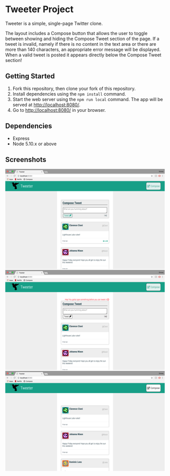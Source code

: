 # Tweeter Project

Tweeter is a simple, single-page Twitter clone.

The layout includes a Compose button that allows the user to toggle between showing and hiding the Compose Tweet section of the page. If a tweet is invalid, namely if there is no content in the text area or there are more than 140 characters, an appropriate error message will be displayed. When a valid tweet is posted it appears directly below the Compose Tweet section!

## Getting Started

1. Fork this repository, then clone your fork of this repository.
2. Install dependencies using the `npm install` command.
3. Start the web server using the `npm run local` command. The app will be served at <http://localhost:8080/>.
4. Go to <http://localhost:8080/> in your browser.

## Dependencies

- Express
- Node 5.10.x or above

## Screenshots

!["Screenshot of tweeter with footer icons highlighed"](https://github.com/emmarskillings/tweeter/blob/master/docs/tweeter.png)
!["Screenshot of tweeter with Tweet button highlighed and error message showing"](https://github.com/emmarskillings/tweeter/blob/master/docs/new_tweet.png)
!["Screenshot of tweeter with Compose button highlighed and Compose Tweet section hidden"](https://github.com/emmarskillings/tweeter/blob/master/docs/compose.png)